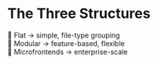 # The Three Structures

📁 Flat → simple, file-type grouping  
🧩 Modular → feature-based, flexible  
🏢 Microfrontends → enterprise-scale